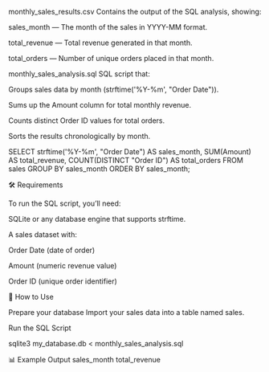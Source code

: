 monthly_sales_results.csv
Contains the output of the SQL analysis, showing:

sales_month — The month of the sales in YYYY-MM format.

total_revenue — Total revenue generated in that month.

total_orders — Number of unique orders placed in that month.

monthly_sales_analysis.sql
SQL script that:

Groups sales data by month (strftime('%Y-%m', "Order Date")).

Sums up the Amount column for total monthly revenue.

Counts distinct Order ID values for total orders.

Sorts the results chronologically by month.

SELECT
  strftime('%Y-%m', "Order Date") AS sales_month,
  SUM(Amount) AS total_revenue,
  COUNT(DISTINCT "Order ID") AS total_orders
FROM sales
GROUP BY sales_month
ORDER BY sales_month;

🛠 Requirements

To run the SQL script, you’ll need:

SQLite or any database engine that supports strftime.

A sales dataset with:

Order Date (date of order)

Amount (numeric revenue value)

Order ID (unique order identifier)

🚀 How to Use

Prepare your database
Import your sales data into a table named sales.

Run the SQL Script

sqlite3 my_database.db < monthly_sales_analysis.sql



📊 Example Output
sales_month	total_revenue
